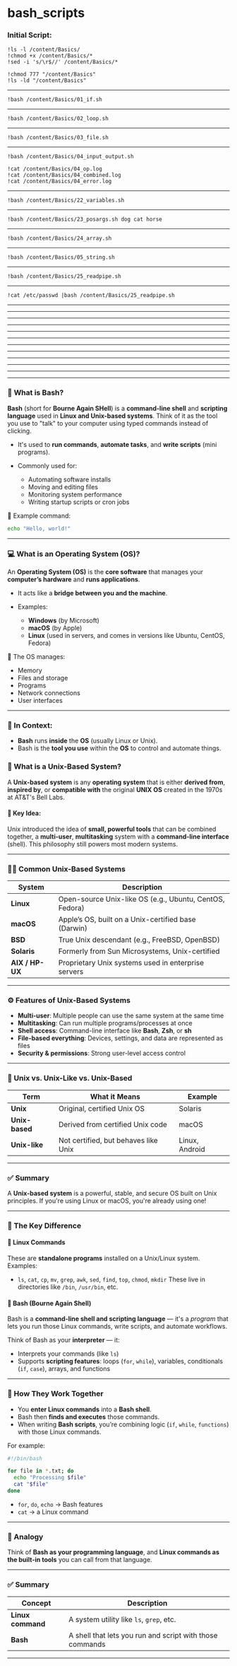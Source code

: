 # bash_scripts

### Initial Script:
```
!ls -l /content/Basics/
!chmod +x /content/Basics/*
!sed -i 's/\r$//' /content/Basics/*

!chmod 777 "/content/Basics"
!ls -ld "/content/Basics"
```
---------------------------------
```
!bash /content/Basics/01_if.sh
```
---------------------------------
```
!bash /content/Basics/02_loop.sh
```
---------------------------------
```
!bash /content/Basics/03_file.sh
```
---------------------------------
```
!bash /content/Basics/04_input_output.sh

!cat /content/Basics/04_op.log
!cat /content/Basics/04_combined.log
!cat /content/Basics/04_error.log
```
---------------------------------
```
!bash /content/Basics/22_variables.sh
```
---------------------------------
```
!bash /content/Basics/23_posargs.sh dog cat horse
```
---------------------------------
```
!bash /content/Basics/24_array.sh
```
---------------------------------
```
!bash /content/Basics/05_string.sh
```
---------------------------------
```
!bash /content/Basics/25_readpipe.sh
```
---------------------------------
```
!cat /etc/passwd |bash /content/Basics/25_readpipe.sh
```
---------------------------------
---------------------------------
---------------------------------
---------------------------------
---------------------------------
---------------------------------
---------------------------------
---------------------------------
---------------------------------
---------------------------------
---------------------------------

---

### 🐚 **What is Bash?**

**Bash** (short for **Bourne Again SHell**) is a **command-line shell** and **scripting language** used in **Linux and Unix-based systems**.
Think of it as the tool you use to "talk" to your computer using typed commands instead of clicking.

* It's used to **run commands**, **automate tasks**, and **write scripts** (mini programs).
* Commonly used for:

  * Automating software installs
  * Moving and editing files
  * Monitoring system performance
  * Writing startup scripts or cron jobs

📁 Example command:

```bash
echo "Hello, world!"
```

---

### 💻 **What is an Operating System (OS)?**

An **Operating System (OS)** is the **core software** that manages your **computer’s hardware** and **runs applications**.

* It acts like a **bridge between you and the machine**.
* Examples:

  * **Windows** (by Microsoft)
  * **macOS** (by Apple)
  * **Linux** (used in servers, and comes in versions like Ubuntu, CentOS, Fedora)

🧠 The OS manages:

* Memory
* Files and storage
* Programs
* Network connections
* User interfaces

---

### 🔗 In Context:

* **Bash** runs **inside** the **OS** (usually Linux or Unix).
* Bash is the **tool you use** within the **OS** to control and automate things.

### 🧱 What is a Unix-Based System?

A **Unix-based system** is any **operating system** that is either **derived from**, **inspired by**, or **compatible with** the original **UNIX OS** created in the 1970s at AT\&T's Bell Labs.

#### 🔑 Key Idea:

Unix introduced the idea of **small, powerful tools** that can be combined together, a **multi-user**, **multitasking** system with a **command-line interface** (shell). This philosophy still powers most modern systems.

---

### 🧑‍💻 Common Unix-Based Systems

| System          | Description                                             |
| --------------- | ------------------------------------------------------- |
| **Linux**       | Open-source Unix-like OS (e.g., Ubuntu, CentOS, Fedora) |
| **macOS**       | Apple’s OS, built on a Unix-certified base (Darwin)     |
| **BSD**         | True Unix descendant (e.g., FreeBSD, OpenBSD)           |
| **Solaris**     | Formerly from Sun Microsystems, Unix-certified          |
| **AIX / HP-UX** | Proprietary Unix systems used in enterprise servers     |

---

### ⚙️ Features of Unix-Based Systems

* **Multi-user**: Multiple people can use the same system at the same time
* **Multitasking**: Can run multiple programs/processes at once
* **Shell access**: Command-line interface like **Bash**, **Zsh**, or **sh**
* **File-based everything**: Devices, settings, and data are represented as files
* **Security & permissions**: Strong user-level access control

---

### 🧩 Unix vs. Unix-Like vs. Unix-Based

| Term           | What it Means                        | Example        |
| -------------- | ------------------------------------ | -------------- |
| **Unix**       | Original, certified Unix OS          | Solaris        |
| **Unix-based** | Derived from certified Unix code     | macOS          |
| **Unix-like**  | Not certified, but behaves like Unix | Linux, Android |

---

### ✅ Summary

A **Unix-based system** is a powerful, stable, and secure OS built on Unix principles. 
If you're using Linux or macOS, you're already using one!

---

### 🧠 The Key Difference

#### 🔹 **Linux Commands**

These are **standalone programs** installed on a Unix/Linux system.
Examples:

* `ls`, `cat`, `cp`, `mv`, `grep`, `awk`, `sed`, `find`, `top`, `chmod`, `mkdir`
  These live in directories like `/bin`, `/usr/bin`, etc.

#### 🔹 **Bash (Bourne Again Shell)**

Bash is a **command-line shell and scripting language** — it's a *program* that lets you run those Linux commands, write scripts, and automate workflows.

Think of Bash as your **interpreter** — it:

* Interprets your commands (like `ls`)
* Supports **scripting features**: loops (`for`, `while`), variables, conditionals (`if`, `case`), arrays, and functions

---

### 🧩 How They Work Together

* You **enter Linux commands** into a **Bash shell**.
* Bash then **finds and executes** those commands.
* When writing **Bash scripts**, you’re combining logic (`if`, `while`, `functions`) with those Linux commands.

For example:

```bash
#!/bin/bash

for file in *.txt; do
  echo "Processing $file"
  cat "$file"
done
```

* `for`, `do`, `echo` → Bash features
* `cat` → a Linux command

---

### 🧪 Analogy

Think of **Bash as your programming language**, and **Linux commands as the built-in tools** you can call from that language.

---

### ✅ Summary

| Concept           | Description                                              |
| ----------------- | -------------------------------------------------------- |
| **Linux command** | A system utility like `ls`, `grep`, etc.                 |
| **Bash**          | A shell that lets you run and script with those commands |

---
